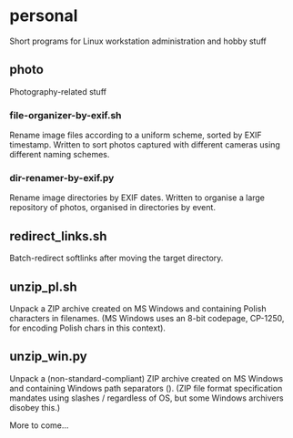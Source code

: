 # personal
Short programs for Linux workstation administration and hobby stuff

## photo
Photography-related stuff

### file-organizer-by-exif.sh
Rename image files according to a uniform scheme, sorted by EXIF timestamp.
Written to sort photos captured with different cameras using different naming schemes.

### dir-renamer-by-exif.py
Rename image directories by EXIF dates. Written to organise a large repository of photos, organised in directories by event.

## redirect_links.sh
Batch-redirect softlinks after moving the target directory.

## unzip_pl.sh
Unpack a ZIP archive created on MS Windows and containing Polish characters in filenames. (MS Windows uses an 8-bit codepage, CP-1250, for encoding Polish chars in this context).

## unzip_win.py
Unpack a (non-standard-compliant) ZIP archive created on MS Windows and containing Windows path separators (\). (ZIP file format specification mandates using slashes / regardless of OS, but some Windows archivers disobey this.)

More to come...
